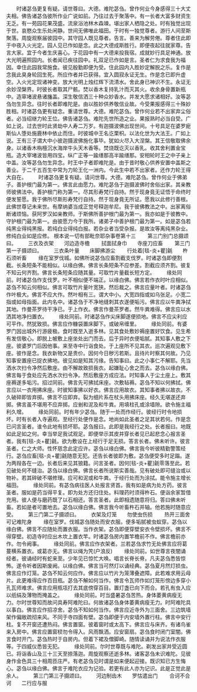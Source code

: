 <!-- { "loadSidebar": true } -->
　　时诸苾刍更复有疑。请世尊曰。大德。难陀苾刍。曾作何业今身感得三十大丈夫相。佛告诸苾刍彼所作业广说如前。乃往过去于聚落中。有一长者大富多财资生无乏。有一苑园花果茂盛。流泉浴池林木森竦。堪出家人栖隐之处。时有独觉出现于世。哀愍众生乐处闲静。世间无佛唯此福田。于时有一独觉尊者。游行人间至斯聚落。周旋观察届彼园中。其守园人既见尊者。告言。善来为解劳倦。尊者住此即于中夜入火光定。园人见已作如是念。此之大德成斯胜行。即便夜起往就家尊。告言大家。宜于今者生庆喜心。于花园中有一大德来投我宿。成就妙行具足神通。放大光明遍照园内。长者闻已疾往园中。礼双足已作如是言。圣者仁为求食我为福因。幸住此园我常施食。彼见殷勤即便为受。住此园内入胜妙定解脱之乐。复作是念我此臭身轮回生死。所应作者并已获得。宜入圆寂永证无生。作是念已即升虚空。入火光定现诸神变。放大光明上烛红辉下流清水。舍此身已神识不生。永证无余妙涅槃界。时彼长者取其尸骸。焚以香木复持乳汁而灭其火。收余身骨置新瓶中。造窣堵波悬诸旛盖。深生敬信洒三十种众妙香水。并发大愿求诸相好。汝等苾刍勿生异念。往时长者即难陀是。由以胜妙供养敬信业故。今受果报感得三十殊妙胜相。时诸苾刍更有疑念。重请世尊。大德。难陀苾刍。曾作何业若不出家弃尘俗者。必当绍继力轮王位。佛告诸苾刍。难陀先世所造之业。果报熟时必当自受。广如上说。过去世时此贤劫中人寿二万岁。有迦摄波佛出现世间。十号具足在婆罗痆斯仙人堕处施鹿林中依止而住。时彼城中王名讫栗枳。以法化世为大法王。广如上说。王有三子谓大中小彼迦摄波佛施化事毕。犹如火尽入大涅槃。其王信敬取佛余身。以诸香木栴檀沉水海岸牛头天木香等。焚烧既讫灭以香乳。收其舍利置金宝瓶。造大宰堵波皆用四宝。纵广正等一踰缮那高半踰缮那。安相轮时王之中子亲上中盖。汝等苾刍勿生异念。时王中子者即难陀是。由于昔时敬心供养安置中盖斯之善业。于二千五百生中常为力轮王化一洲内。今此生中若不出家者。还作力轮王得大自在。
　　时诸苾刍更复有疑。请问世尊。大德。难陀苾刍。曾作何业于佛弟子。善护根门最为第一。佛言此由愿力。难陀苾刍于迦摄波佛时舍俗出家。其亲教师彼佛法中。善护根门称为第一。尽其形寿梵行自持。然于现身竟无证悟于命终时便发誓愿。我于佛所尽斯形寿梵行自持。然于现身竟无所证。愿我以此修行善根。此佛世尊记未来世。有摩纳婆当成正觉号释迦牟尼。我于彼佛教法之中。出家离俗断诸烦恼。获阿罗汉如亲教师。于斯佛所善护根门最为第一。我亦如是于彼教中。守护根门最为第一。由彼愿力今于我所。诸弟子中善护根门最为第一。如是苾刍若纯黑业得纯黑报。若纯白业得纯白报。若杂业者当受杂报。是故汝等离纯黑杂业。修纯白业如是应修。
根本说一切有部毗奈耶杂事卷第十三
　　第三门别门总摄颂曰。
　　三衣及衣架　　河边造寺檐
　　拭面拭身巾　　寺座刀应畜
　　第三门第一子摄颂曰。
　　三衣条叶量　　床脚拂游尘
　　行处着[毯-炎+瞿]毹　　杵石须听畜
　　缘在室罗伐城。如佛所说苾刍应畜割截支伐罗。时诸苾刍即便割截。长条短条不能相似。以缘白佛。佛言长条短条不应参差。割截应须齐割。彼复不知云何齐割。佛言长条短条应随其量。可取竹片量截长短方定。
　　缘处同前。时诸苾刍作支伐罗。叶不相似便不端正。以缘白佛。佛言若作衣时叶应相似。苾刍不知云何相似。佛言可取竹片量叶宽狭。然后裁之。佛言应量叶者。时诸苾刍作叶极大。佛言不应大作。然叶相有三。谓大中小。大宽四指或如乌张足。小宽二指或如母指面。此内名中。诸苾刍于不净地缝刺其衣遂便垢污。佛言应以牛粪净拭其地。作曼茶罗待干净已。于上作衣。佛言作曼茶罗者。然牛粪难得。佛言应以水洒其地净扫置衣。
　　缘处同前。时诸苾刍作尖床脚遂便损地。佛言不应尖利应可平作。然犹致损。佛言应作糠袋置床脚下。或破帛缠里。
　　缘处同前。有婆罗门因出城外行游疲极。食时既至入逝多林。见其食处敷妙褥座置好饮食。见生希有发信敬心。即脱上帔敷上座坐处出门而去。后于异时衣便垢腻。其知事人敷之下座。彼婆罗门后因他事。来至寺中行诣食处。于上座所不见其衣。巡次遍观见敷下座。彼作是念。我衣新物又是贵价。因何今日秽污若斯。且待片时察其何故。乃见知事安置座已捉衣拂地。彼见如是知其污缘。告知事曰。此之小事仁不解耶。先当洒水次扫令净然后敷座。由不解故致损我衣。起嫌耻心舍之而去。苾刍以缘白佛。佛言每于食处应先洒水次扫令净。然后敷座方成应法。时知事人于尘土座上。敷其座褥遂多垢污。招过同前。佛言先可拂拭床座。次敷毡褥。苾刍不知以何拂拭。佛言应以一衣用拂床座。时彼知事拂以好衣。佛言应用故衣。其知事者拂以故衣。不久破碎即皆弃掷。佛言不应即弃。裂为细片系在杖头用拂床座。经久无堪遂还弃掷。佛言虽不堪用不应弃掷。应剉和泥及和牛粪。用填柱孔或涂墙隙。欲令施主福利久增。
　　缘处同前。时有年少苾刍。随于一处而作经行。彼经行时令地损坏。时有长者入寺遍观。至经行处便作是念。地尚如此圣者之足其状若何。作是念已问言圣者。谁令此地有损坏耶。苾刍报曰。此即是我经行之处。长者报曰。地既如此足如之何。幸当举足我试观足。即便举示其皮并穿长者见已起悲念心报言圣者。我有[毯-炎+瞿]毹。欲为敷设在上经行于足无损。答言长者。佛未听许。彼言圣者。仁之大师。性怀慈念此定应许。苾刍以缘白佛。佛言我今听彼精勤警策经行。苾刍应畜[毯-炎+瞿]毹随意无犯。还告长者彼即为敷。苾刍便受多时足蹋。遂为两叚各在一边。长者后来见其狼籍。问言圣者。因何[毯-炎+瞿]毹零落至此。若见破处何不缝治。苾刍以缘白佛。佛言长者所说斯实善哉。见有破处即可缝治或以物补。若其碎破不堪修理。应可和泥或和牛粪。于经行处而为涂拭。能令施主增长福田。
　　缘处同前。有苾刍病往医人处报言贤首。我有如是病为处方药。彼言圣者。服如是药当得平复。即为处方还归住处。料理药时须得杵石。便诣余家暂借充用。彼人便与磨药既了以石相还。答言圣者。此即相遗随意将归。答曰佛未听畜。若如是者可置地去。苾刍以缘白佛。佛言我今听畜杵石并轴。他若施时随意应受。
　　第三门第二子摄颂曰。
　　衣架及灯笼　　勿使虫伤损
　　热开三面舍　　可记难陀身
　　缘在室罗。伐城苾刍随处而安衣服。便多垢腻被虫蚁穿。苾刍以缘白佛。佛言不应随处而置衣服。当作衣架。苾刍即便穿壁安衣令壁损坏。佛言不得穿壁。初造寺时应出木坎上置衣竿。时诸苾刍房内置竿檐前不作。佛言檐前亦作。勿令阙事。
　　缘处同前。佛言应作衣架者。兰若苾刍求竹无处佛言应将葛蔓横系置衣。或葛亦无。佛言以绳为笐(户浪反)
　　缘处同前。如世尊言夜闇诵经者。彼诵经时有蛇来至。少年见已惊忙大唤。唱言长脊长脊。凡夫苾刍悉皆惊怖。遂令听者因斯废阙。以缘白佛。佛言当可然灯以诵经典。苾刍夏月然灯损虫。佛言应作灯笼。苾刍不知云何应作。佛言应以竹片为笼薄叠遮障。此若难求用云母片。此更难得应作百目瓶。苾刍不解如何当作。佛言令瓦师作如灯笼形傍边多穿小孔瓦师难求。佛言应用瓶瓨打去其底傍穿百目。置灯盏已向下而合。若孔有虫入应以纸绢及薄物而掩盖之。
　　缘处同前。时当盛暑苾刍苦热。身体萎黄病瘦无力。尔时世尊知而故问具寿阿难陀曰。何故诸苾刍身体萎黄病瘦无力。时阿难陀具以事白。佛言应作招凉舍。苾刍不知如何当作。佛言应近寺外为三面舍。三边筑墙架作偏敞疏彻来风。不同于寺四面有壁。苾刍即便于内安墙外置行柱。佛言中安行柱。复不开窗还遭热闷。佛言置窗。彼着窗时或太高下。佛言应与床齐。有诸鸟雀来入房中。佛言应置窗棂勿令得入。风雨飘洒。应安窗扇。苾刍食时闭门室闇。佛言食时开门。苾刍热时于自房内。但着下裙及僧脚崎。随情读诵并为说法作衣服等。于四威仪悉皆无犯。
　　缘处同前。尔时世尊既与难陀。剃发出家并受近圆已。将诣香山及三十三天至捺落迦。周旋观察还逝多林。诸客苾刍未识难陀。见彼身作金色具三十相周匝庄严。有老苾刍见时谓是如来便起迎接。既识知已方生悔心。苾刍以缘白佛。佛言于难陀衣应为记验。若更有此人亦为记识。此是正觉此是余人。
　　第三门第三子摄颂曰。
　　河边制齿木　　罗怙遣出门
　　合诃不合诃　　二行应与服
